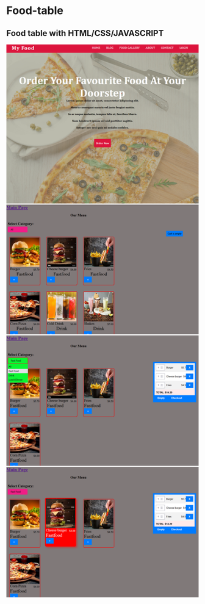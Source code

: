 # Food-table
## **Food table with HTML/CSS/JAVASCRIPT**

![Image Alt Text](serafeim2/screenshots/Screenshot%202023-09-14%20091635.png)
![Image Alt Text](serafeim2/screenshots/Screenshot%202023-09-14%20091808.png)
![Image Alt Text](serafeim2/screenshots/Screenshot%202023-09-14%20091905.png)
![Image Alt Text](serafeim2/screenshots/Screenshot%202023-09-14%20091930.png)

